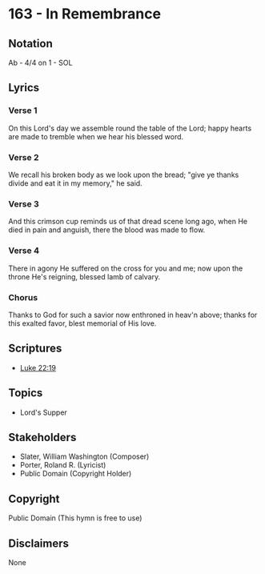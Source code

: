 # 163 - In Remembrance

## Notation

Ab - 4/4 on 1 - SOL

## Lyrics

### Verse 1

On this Lord's day we assemble round the table of the Lord; happy hearts are made to tremble when we hear his blessed word.

### Verse 2

We recall his broken body as we look upon the bread; "give ye thanks divide and eat it in my memory," he said.

### Verse 3

And this crimson cup reminds us of that dread scene long ago, when He died in pain and anguish, there the blood was made to flow.

### Verse 4

There in agony He suffered on the cross for you and me; now upon the throne He's reigning, blessed lamb of calvary.

### Chorus

Thanks to God for such a savior now enthroned in heav'n above; thanks for this exalted favor, blest memorial of His love.


## Scriptures

- [Luke 22:19](https://www.biblegateway.com/passage/?search=Luke%2022%3A19)

## Topics

- Lord's Supper

## Stakeholders

- Slater, William Washington (Composer)
- Porter, Roland R. (Lyricist)
- Public Domain (Copyright Holder)

## Copyright

Public Domain
(This hymn is free to use)

## Disclaimers

None

